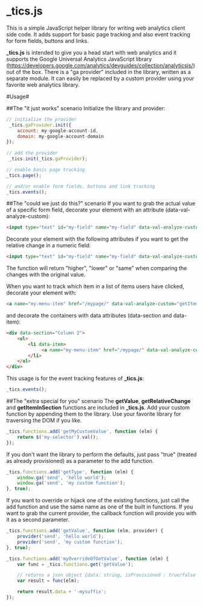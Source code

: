_tics.js
========

This is a simple JavaScript helper library for writing web analytics client side code. It adds support for basic page tracking and also event tracking for form fields, buttons and links.

**_tics.js** is intended to give you a head start with web analytics and it supports the Google Universal Analytics JavaScript library (https://developers.google.com/analytics/devguides/collection/analyticsjs/) out of the box. There is a "ga provider" included in the library, written as a separate module. It can easily be replaced by a custom provider using your favorite web analytics library.

#Usage#

##The "it just works" scenario
Initialize the library and provider:

```javascript
// initialize the provider
 _tics.gaProvider.init({
    account: my-google-account-id,
    domain: my-google-account-domain
});
    
// add the provider       
 _tics.init(_tics.gaProvider);

// enable basic page tracking
_tics.page();

// and/or enable form fields, buttons and link tracking
_tics.events();
```

##The "could we just do this?" scenario
If you want to grab the actual value of a specific form field, decorate your element with an attribute (data-val-analyze-custom):
```html
<input type="text" id="my-field" name="my-field" data-val-analyze-custom="getValue" />
```

Decorate your element with the following attributes if you want to get the relative change in a numeric field:
```html
<input type="text" id="my-field" name="my-field" data-val-analyze-custom="getRelativeChange" data-val-original-value="100" />
```

The function will return "higher", "lower" or "same" when comparing the changes with the original value.

When you want to track which item in a list of items users have clicked, decorate your element with:
```html
<a name="my-menu-item" href="/mypage/" data-val-analyze-custom="getItemInSection">Item 1</a>
```

and decorate the containers with data attributes (data-section and data-item):
```html
<div data-section="Column 2">
    <ul>
        <li data-item>
             <a name="my-menu-item" href="/mypage/" data-val-analyze-custom="getItemInSection">Item 1</a>
        </li>
    </ul>
</div>
```

This usage is for the event tracking features of **_tics.js**:
```javascript
_tics.events();
```

##The "extra special for you" scenario
The **getValue**, **getRelativeChange** and **getItemInSection** functions are included in **_tics.js**. Add your custom function by appending them to the library. Use your favorite library for traversing the DOM if you like.

```javascript
_tics.functions.add('getMyCustomValue', function (elm) {
	return $('my-selector').val();
});
```

If you don't want the library to perform the defaults, just pass "true" (treated as already provisioned) as a parameter to the add function. 

```javascript
_tics.functions.add('getType', function (elm) {
    window.ga('send', 'hello world');
    window.ga('send', 'my custom function');
}, true);
```

If you want to override or hijack one of the existing functions, just call the add function and use the same name as one of the built in functions. If you want to grab the current provider, the callback function will provide you with it as a second parameter.

```javascript
_tics.functions.add('getValue', function (elm, provider) {
    provider('send', 'hello world');
    provider('send', 'my custom function');
}, true);
```

```javascript
_tics.functions.add('myOverrideOfGetValue', function (elm) {
	var func = _tics.functions.get('getValue');

	// returns a json object {data: string, isProvisioned : true/false }
	var result = func(elm);

	return result.data + '-mysuffix';
});
```